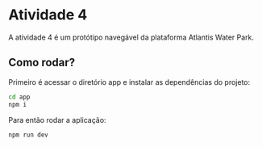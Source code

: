 # Atividade 4

A atividade 4 é um protótipo navegável da plataforma Atlantis Water Park.

## Como rodar?

Primeiro é acessar o diretório app e instalar as dependências do projeto:

```bash
cd app
npm i
```

Para então rodar a aplicação:

```bash
npm run dev
```
